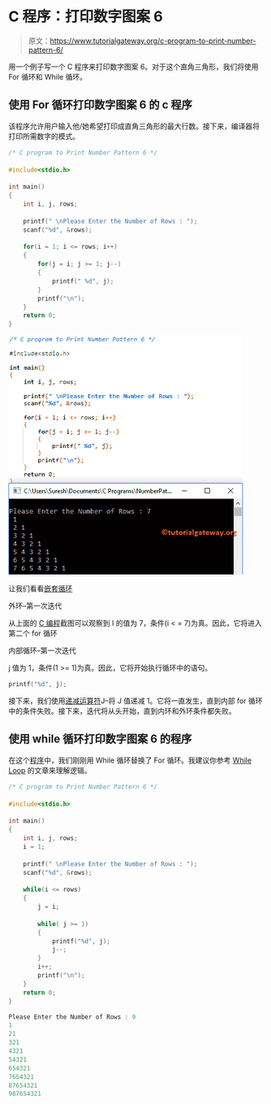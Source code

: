 # C 程序：打印数字图案 6 

> 原文：<https://www.tutorialgateway.org/c-program-to-print-number-pattern-6/>

用一个例子写一个 C 程序来打印数字图案 6。对于这个直角三角形，我们将使用 For 循环和 While 循环。

## 使用 For 循环打印数字图案 6 的 c 程序

该程序允许用户输入他/她希望打印成直角三角形的最大行数。接下来，编译器将打印所需数字的模式。

```c
/* C program to Print Number Pattern 6 */

#include<stdio.h>

int main()
{
    int i, j, rows;

    printf(" \nPlease Enter the Number of Rows : ");
    scanf("%d", &rows);

    for(i = 1; i <= rows; i++)
    {
    	for(j = i; j >= 1; j--)
		{
			printf(" %d", j);     	
        }
        printf("\n");
    }
    return 0;
}
```

![C program to Print Number Pattern 6 1](img/6e10931983832eaec017d4371ff61e02.png)

让我们看看[嵌套循环](https://www.tutorialgateway.org/for-loop-in-c-programming/)

外环–第一次迭代

从上面的 [C 编程](https://www.tutorialgateway.org/c-programming/)截图可以观察到 I 的值为 7，条件(i < = 7)为真。因此，它将进入第二个 for 循环

内部循环–第一次迭代

j 值为 1，条件(1 >= 1)为真。因此，它将开始执行循环中的语句。

```c
printf("%d", j);
```

接下来，我们使用[递减运算符](https://www.tutorialgateway.org/increment-and-decrement-operators-in-c/)J–将 J 值递减 1。它将一直发生，直到内部 for 循环中的条件失败。接下来，迭代将从头开始，直到内环和外环条件都失败。

## 使用 while 循环打印数字图案 6 的程序

在这个[程序](https://www.tutorialgateway.org/c-programming-examples/)中，我们刚刚用 While 循环替换了 For 循环。我建议你参考 [While Loop](https://www.tutorialgateway.org/while-loop-in-c/) 的文章来理解逻辑。

```c
/* C program to Print Number Pattern 6 */

#include<stdio.h>

int main()
{
    int i, j, rows;
    i = 1;

    printf(" \nPlease Enter the Number of Rows : ");
    scanf("%d", &rows);

    while(i <= rows)
    {
    	j = i;

    	while( j >= 1)
		{
			printf("%d", j);
			j--;     	
        }
        i++;
        printf("\n");
    }
    return 0;
}
```

```c
Please Enter the Number of Rows : 9
1
21
321
4321
54321
654321
7654321
87654321
987654321
```